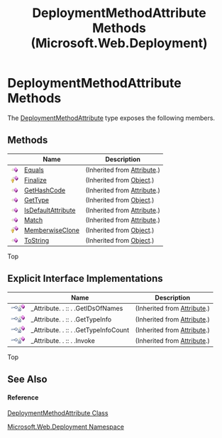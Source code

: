 ﻿---
title: DeploymentMethodAttribute Methods (Microsoft.Web.Deployment)
TOCTitle: DeploymentMethodAttribute Methods
ms:assetid: Methods.T:Microsoft.Web.Deployment.DeploymentMethodAttribute
ms:mtpsurl: https://msdn.microsoft.com/en-us/library/microsoft.web.deployment.deploymentmethodattribute_methods(v=VS.90)
ms:contentKeyID: 22753890
ms.date: 05/02/2012
mtps_version: v=VS.90
---

# DeploymentMethodAttribute Methods

The [DeploymentMethodAttribute](deploymentmethodattribute-class-microsoft-web-deployment.md) type exposes the following members.

## Methods

<table>
<thead>
<tr class="header">
<th> </th>
<th>Name</th>
<th>Description</th>
</tr>
</thead>
<tbody>
<tr class="odd">
<td><img src="images/Dd565996.pubmethod(en-us,VS.90).gif" title="Public method" alt="Public method" /></td>
<td><a href="https://msdn.microsoft.com/en-us/library/09ds241w(v=vs.90)">Equals</a></td>
<td>(Inherited from <a href="https://msdn.microsoft.com/en-us/library/e8kc3626(v=vs.90)">Attribute</a>.)</td>
</tr>
<tr class="even">
<td><img src="images/Dd565996.protmethod(en-us,VS.90).gif" title="Protected method" alt="Protected method" /></td>
<td><a href="https://msdn.microsoft.com/en-us/library/4k87zsw7(v=vs.90)">Finalize</a></td>
<td>(Inherited from <a href="https://msdn.microsoft.com/en-us/library/e5kfa45b(v=vs.90)">Object</a>.)</td>
</tr>
<tr class="odd">
<td><img src="images/Dd565996.pubmethod(en-us,VS.90).gif" title="Public method" alt="Public method" /></td>
<td><a href="https://msdn.microsoft.com/en-us/library/365e1bxs(v=vs.90)">GetHashCode</a></td>
<td>(Inherited from <a href="https://msdn.microsoft.com/en-us/library/e8kc3626(v=vs.90)">Attribute</a>.)</td>
</tr>
<tr class="even">
<td><img src="images/Dd565996.pubmethod(en-us,VS.90).gif" title="Public method" alt="Public method" /></td>
<td><a href="https://msdn.microsoft.com/en-us/library/dfwy45w9(v=vs.90)">GetType</a></td>
<td>(Inherited from <a href="https://msdn.microsoft.com/en-us/library/e5kfa45b(v=vs.90)">Object</a>.)</td>
</tr>
<tr class="odd">
<td><img src="images/Dd565996.pubmethod(en-us,VS.90).gif" title="Public method" alt="Public method" /></td>
<td><a href="https://msdn.microsoft.com/en-us/library/tbkb5x6t(v=vs.90)">IsDefaultAttribute</a></td>
<td>(Inherited from <a href="https://msdn.microsoft.com/en-us/library/e8kc3626(v=vs.90)">Attribute</a>.)</td>
</tr>
<tr class="even">
<td><img src="images/Dd565996.pubmethod(en-us,VS.90).gif" title="Public method" alt="Public method" /></td>
<td><a href="https://msdn.microsoft.com/en-us/library/wy7chz44(v=vs.90)">Match</a></td>
<td>(Inherited from <a href="https://msdn.microsoft.com/en-us/library/e8kc3626(v=vs.90)">Attribute</a>.)</td>
</tr>
<tr class="odd">
<td><img src="images/Dd565996.protmethod(en-us,VS.90).gif" title="Protected method" alt="Protected method" /></td>
<td><a href="https://msdn.microsoft.com/en-us/library/57ctke0a(v=vs.90)">MemberwiseClone</a></td>
<td>(Inherited from <a href="https://msdn.microsoft.com/en-us/library/e5kfa45b(v=vs.90)">Object</a>.)</td>
</tr>
<tr class="even">
<td><img src="images/Dd565996.pubmethod(en-us,VS.90).gif" title="Public method" alt="Public method" /></td>
<td><a href="https://msdn.microsoft.com/en-us/library/7bxwbwt2(v=vs.90)">ToString</a></td>
<td>(Inherited from <a href="https://msdn.microsoft.com/en-us/library/e5kfa45b(v=vs.90)">Object</a>.)</td>
</tr>
</tbody>
</table>


Top

## Explicit Interface Implementations

<table>
<thead>
<tr class="header">
<th> </th>
<th>Name</th>
<th>Description</th>
</tr>
</thead>
<tbody>
<tr class="odd">
<td><img src="images/Dd566080.pubinterface(en-us,VS.90).gif" title="Explicit interface implemetation" alt="Explicit interface implemetation" /><img src="images/Ff728198.privmethod(en-us,VS.90).gif" title="Private method" alt="Private method" /></td>
<td>_Attribute. . :: . .GetIDsOfNames</td>
<td>(Inherited from <a href="https://msdn.microsoft.com/en-us/library/e8kc3626(v=vs.90)">Attribute</a>.)</td>
</tr>
<tr class="even">
<td><img src="images/Dd566080.pubinterface(en-us,VS.90).gif" title="Explicit interface implemetation" alt="Explicit interface implemetation" /><img src="images/Ff728198.privmethod(en-us,VS.90).gif" title="Private method" alt="Private method" /></td>
<td>_Attribute. . :: . .GetTypeInfo</td>
<td>(Inherited from <a href="https://msdn.microsoft.com/en-us/library/e8kc3626(v=vs.90)">Attribute</a>.)</td>
</tr>
<tr class="odd">
<td><img src="images/Dd566080.pubinterface(en-us,VS.90).gif" title="Explicit interface implemetation" alt="Explicit interface implemetation" /><img src="images/Ff728198.privmethod(en-us,VS.90).gif" title="Private method" alt="Private method" /></td>
<td>_Attribute. . :: . .GetTypeInfoCount</td>
<td>(Inherited from <a href="https://msdn.microsoft.com/en-us/library/e8kc3626(v=vs.90)">Attribute</a>.)</td>
</tr>
<tr class="even">
<td><img src="images/Dd566080.pubinterface(en-us,VS.90).gif" title="Explicit interface implemetation" alt="Explicit interface implemetation" /><img src="images/Ff728198.privmethod(en-us,VS.90).gif" title="Private method" alt="Private method" /></td>
<td>_Attribute. . :: . .Invoke</td>
<td>(Inherited from <a href="https://msdn.microsoft.com/en-us/library/e8kc3626(v=vs.90)">Attribute</a>.)</td>
</tr>
</tbody>
</table>


Top

## See Also

#### Reference

[DeploymentMethodAttribute Class](deploymentmethodattribute-class-microsoft-web-deployment.md)

[Microsoft.Web.Deployment Namespace](microsoft-web-deployment-namespace.md)

